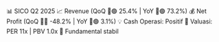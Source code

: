 📊 SICO Q2 2025
📈 Revenue (QoQ 🔼🟢 25.4% | YoY 🔼🟢 73.2%)
💰 Net Profit (QoQ 🔻🔴 -48.2% | YoY 🔼🟢 3.1%)
💡 Cash Operasi: Positif
🧮 Valuasi: PER 11x | PBV 1.0x
🧱 Fundamental stabil
